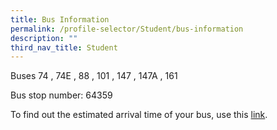 ```yaml
---
title: Bus Information
permalink: /profile-selector/Student/bus-information
description: ""
third_nav_title: Student
---
```

Buses 74 , 74E , 88 , 101 , 147 , 147A , 161  
  
Bus stop number: 64359  
  
To find out the estimated arrival time of your bus, use this [link](https://www.sbstransit.com.sg/iris/nextbus.aspx).
